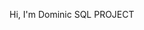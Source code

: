Hi, I'm Dominic 
SQL PROJECT

<!--# 🏠 Real Estate Sales Analysis

## 📊 Overview
This project analyzes real estate sales data to uncover patterns in property prices, sales trends, and buyer preferences. Using **SQL** for querying and **Power BI** for visualization, this analysis helps real estate stakeholders make data-driven investment decisions.

---

## 🧰 Tools Used
- **SQL** – Data extraction, transformation, and aggregation
- **Power BI** – Interactive dashboards and data visualization
- **Excel/CSV** – For data cleaning and structure

---

## 🗂 Dataset
- File: `data/real_estate_sales.csv`
- Columns: `property_id`, `property_type`, `location`, `sale_date`, `sale_price`, `square_footage`, `bedrooms`, `bathrooms`, `agent_name`

---

## 📌 Key Questions
- What are the peak months for property sales?
- Which locations have the highest average sale prices?
- What is the distribution of property types sold?
- Is there a relationship between square footage and sale price?

---

## 🔍 Sample SQL Queries

### 1. Top 5 Expensive Locations
```sql
SELECT location, AVG(sale_price) AS avg_price
FROM real_estate_sales
GROUP BY location
ORDER BY avg_price DESC
LIMIT 5;

**KenAnalytics/KenAnalytics** is a ✨ _special_ ✨ repository because its `README.md` (this file) appears on your GitHub profile.

Sales Month thread
SELECT DATE_TRUNC('month', sale_date) AS month, COUNT(*) AS total_sales
FROM real_estate_sales
GROUP BY month
ORDER BY month;


-->

